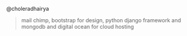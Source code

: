 @choleradhairya 

> mail chimp, bootstrap for design, python django framework and mongodb and digital ocean for cloud hosting
